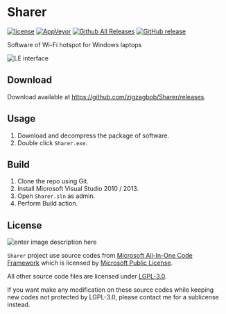 Sharer
===============

[![license](https://img.shields.io/github/license/zigzagbob/Sharer.svg)](https://www.gnu.org/licenses/lgpl-3.0.en.html)
[![AppVeyor](https://img.shields.io/appveyor/ci/zigzagbob/Sharer.svg)](https://ci.appveyor.com/project/zigzagbob/Sharer)
[![Github All Releases](https://img.shields.io/github/downloads/zigzagbob/Sharer/total.svg)](https://github.com/zigzagbob/Sharer/releases)
[![GitHub release](https://img.shields.io/github/release/zigzagbob/Sharer.svg)](https://github.com/zigzagbob/Sharer/releases/latest)

Software of Wi-Fi hotspot for Windows laptops

![LE interface](https://github.com/zigzagbob/zigzagbob.github.io/raw/master/gt/img/sharer.PNG)

## Download ##

Download available at <https://github.com/zigzagbob/Sharer/releases>.

## Usage ##

 1. Download and decompress the package of software.
 2. Double click `Sharer.exe`.

## Build ##

 1. Clone the repo using Git.
 2. Install Microsoft Visual Studio 2010 / 2013.
 3. Open `Sharer.sln` as admin.
 4. Perform Build action.

## License ##

![enter image description here](http://www.gnu.org/graphics/lgplv3-147x51.png)

`Sharer` project use source codes from [Microsoft All-In-One Code Framework](http://blogs.msdn.com/b/onecode/) which is licensed by [Microsoft Public License](http://www.microsoft.com/en-us/openness/licenses.aspx#MPL).

All other source code files are licensed under [LGPL-3.0](https://opensource.org/licenses/LGPL-3.0).

If you want make any modification on these source codes while keeping new codes not protected by LGPL-3.0, please contact me for a sublicense instead.
